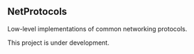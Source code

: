 ## NetProtocols
Low-level implementations of common networking protocols.

This project is under development.